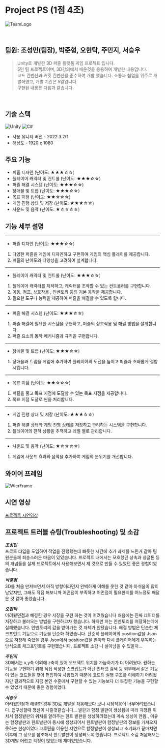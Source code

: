 # Project PS (1점 4조)

![TeamLogo](https://cdn-icons-png.flaticon.com/512/7053/7053250.png)

</br>

## 팀원: 조성민(팀장), 박준형, 오현탁, 주민지, 서승우

> Unity로 개발한 3D 퍼즐 플랫폼 게임 프로젝트 입니다.  
> 5인 팀 프로젝트이며, 3D강의에서 배운것을 응용하여 개발한 내용입니다.  
> 코드 컨벤션과 커밋 컨벤션을 준수하여 개발 했습니다.
> 소통과 협업을 위주로 개발하였고, 개발 기간은 5일입니다.  
> 구현된 내용은 다음과 같습니다.

</br>

##  기술 스택

![Unity](https://img.shields.io/badge/-Unity-%23000000?style=flat-square&logo=Unity)
![C#](https://img.shields.io/badge/-C%23-%7ED321?logo=Csharp&style=flat)
* 사용 유니티 버전 - 2022.3.2f1
* 해상도 - 1920 x 1080


## 주요 기능
* 퍼즐 디자인 (난이도: ★★★☆☆)
* 플레이어 캐릭터 및 컨트롤 (난이도: ★★★☆☆)
* 퍼즐 해결 시스템 (난이도: ★★★☆☆)
* 장애물 및 트랩 (난이도: ★★★☆☆)
* 목표 지점 (난이도: ★★☆☆☆)
* 게임 진행 상태 및 저장 (난이도: ★★★☆☆)
* 사운드 및 음악 (난이도: ★☆☆☆☆)



## 기능 세부 설명
***
* 퍼즐 디자인 (난이도: ★★★☆☆)
1. 다양한 퍼즐을 게임에 디자인하고 구현하여 게임의 핵심 플레이를 제공합니다.
2. 퍼즐의 난이도와 다양성을 고려하여 설계합니다.
***
* 플레이어 캐릭터 및 컨트롤 (난이도: ★★★☆☆)
1. 플레이어 캐릭터를 제작하고, 캐릭터를 조작할 수 있는 컨트롤러를 구현합니다.
2. 이동, 점프, 상호작용 , 인벤토리 등의 기본 동작을 제공합니다.
3. 필요한 도구나 능력을 제공하여 퍼즐을 해결할 수 있도록 합니다.
***
* 퍼즐 해결 시스템 (난이도: ★★★☆☆)
1. 퍼즐 해결에 필요한 시스템을 구현하고, 퍼즐의 상호작용 및 해결 방법을 설계합니다.
2. 퍼즐 요소의 동작 메커니즘과 규칙을 구현합니다.
***
* 장애물 및 트랩 (난이도: ★★★☆☆)
1. 장애물과 트랩을 게임에 추가하여 플레이어의 도전을 높이고 퍼즐과 조화롭게 결합시킵니다.
***
* 목표 지점 (난이도: ★★☆☆☆)
1. 퍼즐을 풀고 목표 지점에 도달할 수 있는 목표 지점을 제공합니다.
2. 목표 지점 도달로 씬을 처리합니다.
***
* 게임 진행 상태 및 저장 (난이도: ★★★☆☆)
1. 퍼즐 해결 상태와 게임 진행 상태를 저장하고 관리하는 시스템을 구현합니다.
2. 플레이어의 진척 상황을 추적하고 레벨 별로 관리합니다.
***
* 사운드 및 음악 (난이도: ★☆☆☆☆)
1. 게임에 사운드 효과와 음악을 추가하여 게임의 분위기를 개선합니다.
 
   


## 와이어 프레임

![WierFrame](https://teamsparta.notion.site/image/https%3A%2F%2Fprod-files-secure.s3.us-west-2.amazonaws.com%2F83c75a39-3aba-4ba4-a792-7aefe4b07895%2F5993d9c4-13f1-436f-95ac-bbf572f4034c%2FUntitled.png?table=block&id=d9ccb30b-de19-4d13-81df-fb1773146fd7&spaceId=83c75a39-3aba-4ba4-a792-7aefe4b07895&width=1470&userId=&cache=v2)

## 시연 영상

[프로젝트 시연영상](https://youtu.be/FnBRopt4Ffk)


## 프로젝트 트러블 슈팅(Troubleshooting) 및 소감

___조성민___  
프로토 타입을 도입하여 작업을 진행했는데
빠듯한 시간에 추가 과제를 드린거 같아 팀원분들께 죄송스러운 마음이 있었습니다.
프로젝트 내에서는 모호했던 상속과 싱글톤 등의 개념들을
실제 프로젝트에서 사용해보면서 제 것으로 만들 수 있었던 좋은 경험이었습니다.
<br/>

___박준형___  
3D를 처음 만져보면서 아직 방향이라던지 완벽하게 이해를 못한 것 같아 아쉬움이 많이 남았지만, 
그래도 직접 해보니까 어떤점이 부족하고
어떤점이 필요한지를 어느정도 깨달은 것 같아 좋았습니다. 
<br/>

___오현탁___  
어려웠던점과 해결한 경우
저장을 구현 하는 것이 어려웠습니다 처음에는 진짜 데이터를 저장하고 불러오는 방법을 구현하고자 했습니다. 
하지만 저는 인벤토리를 저장하는데에 실패했습니다. 인벤토리의 값을 받아가는 것 자체가 안됐습니다. 
해결 방법은 단순한 체크포인트 기능으로 기능을 단순화 하였습니다. 
단순히 플레이어의 position값을 Json으로 저장해 죽었을 경우 Json에서 position값을 받아와 
다시 플레이어에게 부여하는 방식으로 체크포인트를 구현했습니다.
프로젝트 소감
나 살아남을 수 있을까...
<br/>

___주민지___   
3D에서는 x,y축 이외에 z축이 있어 오브젝트 위치를 가늠하기가 더 어려웠다.
원하는 기능을 구현하기 위해 직접 작성한 스크립트가 아닌 인터넷 검색 등 외부에서
같은 기능이 있는 코드들을 찾아 편집하여 사용했기 때문에 코드의 실행 구조를 이해하기
어려웠지만 결과적으로 지금 본인 수준에서 구현할 수 있는 기능보다 더 복잡한 기능을 구현할
수 있었기 때문에 좋은 경험이었다.
<br/>

___서승우___  
어려웠던점과 해결한 경우
3D로 개발을 처음해보다 보니 시점적응이 너무어려웠습니다.
맵구성할때 정신이 나갈것같습니다...
발판과 함정 발판이 생성됨에 따라 지정된 위치서 함정발판의 위치를 알려주는
힌트 발판을 생성하려했는데 계속 생성이 안됨., 이유는 함정발판과 힌트발판이
동시에 생성되어서 힌트발판이 함정발판의 정보를 가져오지못하는 현상이었다
코루틴을 이용한 지연으로 함정발판이 생성되고 초기화가 끝마치면 이후에 그
정보를 참조해서 힌트발판이 생성되도록 했습니다.
프로젝트 소감
처음해보는 3D개발 어렵고 걱정이 많았는데 재미있었습니다.
<br/>



